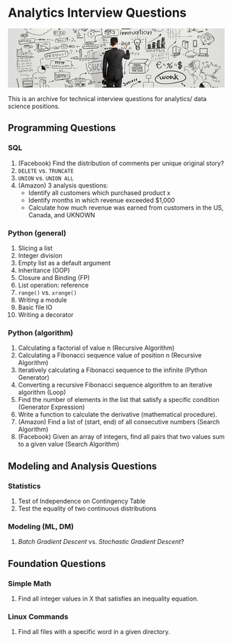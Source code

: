 Analytics Interview Questions
=============================

![tech Q](tiq.png)

This is an archive for technical interview questions for analytics/ data science positions.


## Programming Questions

### SQL

1. (Facebook) Find the distribution of comments per unique original story?
2. `DELETE` vs. `TRUNCATE`
3. `UNION` vs. `UNION ALL`
4. (Amazon) 3 analysis questions:
    - Identify all customers which purchased product x
    - Identify months in which revenue exceeded $1,000
    - Calculate how much revenue was earned from customers in the US, Canada, and UKNOWN


### Python (general)

1.  Slicing a list
2.  Integer division
3.  Empty list as a default argument
4.  Inheritance (OOP)
5.  Closure and Binding (FP)
6.  List operation: reference
7.  `range()` vs. `xrange()`
8.  Writing a module
9.  Basic file IO
10. Writing a decorator


### Python (algorithm)

1. Calculating a factorial of value n (Recursive Algorithm)
2. Calculating a Fibonacci sequence value of position n (Recursive Algorithm)
3. Iteratively calculating a Fibonacci sequence to the infinite (Python Generator)
4. Converting a recursive Fibonacci sequence algorithm to an iterative algorithm (Loop)
5. Find the number of elements in the list that satisfy a specific condition (Generator Expression)
6. Write a function to calculate the derivative (mathematical procedure).
7. (Amazon) Find a list of (start, end) of all consecutive numbers (Search Algorithm)
8. (Facebook) Given an array of integers, find all pairs that two values sum to a given value (Search Algorithm)


## Modeling and Analysis Questions

### Statistics

1. Test of Independence on Contingency Table
2. Test the equality of two continuous distributions


### Modeling (ML, DM)

1. *Batch Gradient Descent* vs. *Stochastic Gradient Descent*?


## Foundation Questions

### Simple Math

1. Find all integer values in X that satisfies an inequality equation.


### Linux Commands

1. Find all files with a specific word in a given directory.
